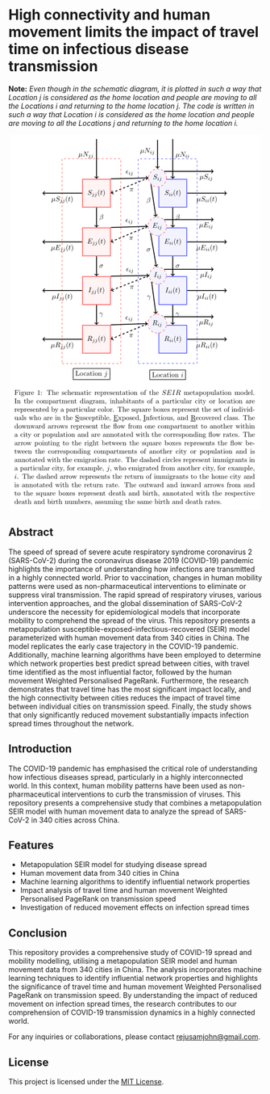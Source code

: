 # High connectivity and human movement limits the impact of travel time on infectious disease transmission

**Note:** _Even though in the schematic diagram, it is plotted in such a way that Location j is considered as the home location and people are moving to all the Locations i and returning to the home location j. The code is written in such a way that Location i is considered as the home location and people are moving to all the Locations j and returning to the home location i._
<p align="center">
  <img src="SEIR_metapopulation_model.png" alt="SEIR metapopulation model">
</p>

## Abstract

The speed of spread of severe acute respiratory syndrome coronavirus 2 (SARS-CoV-2) during the coronavirus disease 2019 (COVID-19) pandemic highlights the importance of understanding how infections are transmitted in a highly connected world. Prior to vaccination, changes in human mobility patterns were used as non-pharmaceutical interventions to eliminate or suppress viral transmission. The rapid spread of respiratory viruses, various intervention approaches, and the global dissemination of SARS-CoV-2 underscore the necessity for epidemiological models that incorporate mobility to comprehend the spread of the virus. This repository presents a metapopulation susceptible-exposed-infectious-recovered (SEIR) model parameterized with human movement data from 340 cities in China. The model replicates the early case trajectory in the COVID-19 pandemic. Additionally, machine learning algorithms have been employed to determine which network properties best predict spread between cities, with travel time identified as the most influential factor, followed by the human movement Weighted Personalised PageRank. Furthermore, the research demonstrates that travel time has the most significant impact locally, and the high connectivity between cities reduces the impact of travel time between individual cities on transmission speed. Finally, the study shows that only significantly reduced movement substantially impacts infection spread times throughout the network.


## Introduction

The COVID-19 pandemic has emphasised the critical role of understanding how infectious diseases spread, particularly in a highly interconnected world. In this context, human mobility patterns have been used as non-pharmaceutical interventions to curb the transmission of viruses. This repository presents a comprehensive study that combines a metapopulation SEIR model with human movement data to analyze the spread of SARS-CoV-2 in 340 cities across China.

## Features

- Metapopulation SEIR model for studying disease spread
- Human movement data from 340 cities in China
- Machine learning algorithms to identify influential network properties
- Impact analysis of travel time and human movement Weighted Personalised PageRank on transmission speed
- Investigation of reduced movement effects on infection spread times


## Conclusion

This repository provides a comprehensive study of COVID-19 spread and mobility modelling, utilising a metapopulation SEIR model and human movement data from 340 cities in China. The analysis incorporates machine learning techniques to identify influential network properties and highlights the significance of travel time and human movement Weighted Personalised PageRank on transmission speed. By understanding the impact of reduced movement on infection spread times, the research contributes to our comprehension of COVID-19 transmission dynamics in a highly connected world.

For any inquiries or collaborations, please contact [rejusamjohn@gmail.com](mailto:rejusamjohn@gmail.com).

## License

This project is licensed under the [MIT License](LICENSE).

